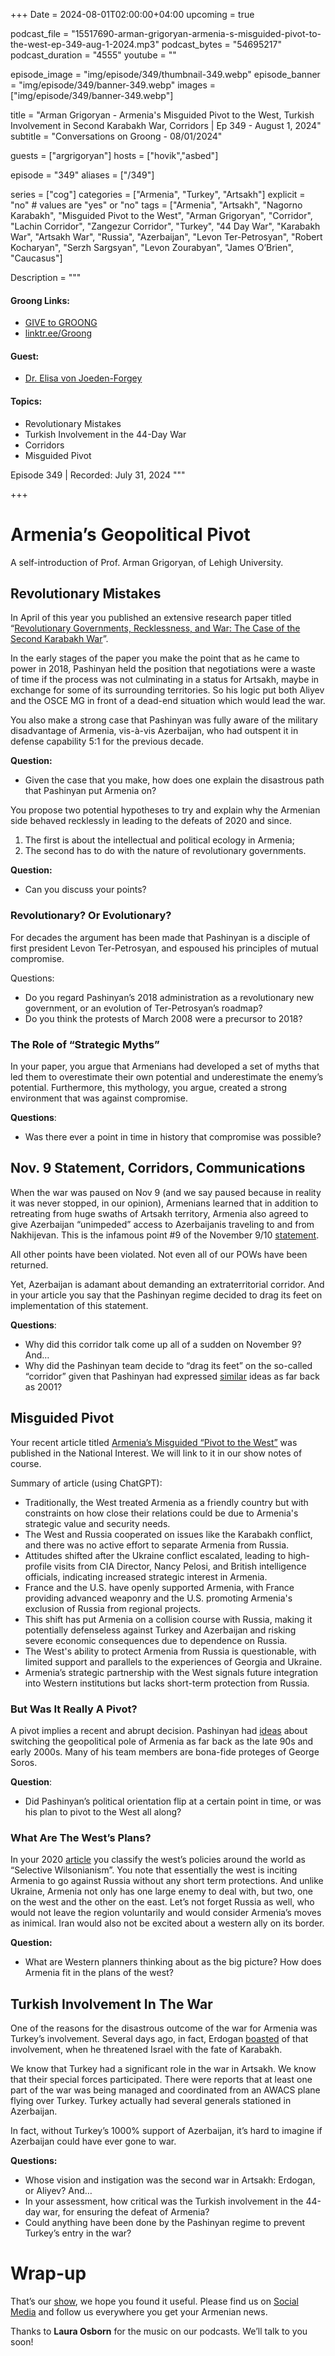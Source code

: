 +++
Date = 2024-08-01T02:00:00+04:00
upcoming = true

podcast_file = "15517690-arman-grigoryan-armenia-s-misguided-pivot-to-the-west-ep-349-aug-1-2024.mp3"
podcast_bytes = "54695217"
podcast_duration = "4555"
youtube = ""

episode_image = "img/episode/349/thumbnail-349.webp"
episode_banner = "img/episode/349/banner-349.webp"
images = ["img/episode/349/banner-349.webp"]

title = "Arman Grigoryan - Armenia's Misguided Pivot to the West, Turkish Involvement in Second Karabakh War, Corridors | Ep 349 - August 1, 2024"
subtitle = "Conversations on Groong - 08/01/2024"

guests = ["argrigoryan"]
hosts = ["hovik","asbed"]

episode = "349"
aliases = ["/349"]

series = ["cog"]
categories = ["Armenia", "Turkey", "Artsakh"]
explicit = "no" # values are "yes" or "no"
tags = ["Armenia", "Artsakh", "Nagorno Karabakh", "Misguided Pivot to the West", "Arman Grigoryan", "Corridor", "Lachin Corridor", "Zangezur Corridor", "Turkey", "44 Day War", "Karabakh War", "Artsakh War", "Russia", "Azerbaijan", "Levon Ter-Petrosyan", "Robert Kocharyan", "Serzh Sargsyan", "Levon Zourabyan", "James O’Brien", "Caucasus"]

Description = """

#### Groong Links:
* [GIVE to GROONG](https://podcasts.groong.org/donate)
* [linktr.ee/Groong](https://linktr.ee/groong)

#### Guest:
* [Dr. Elisa von Joeden-Forgey](/guest/evjoedenforgey)

#### Topics:
* Revolutionary Mistakes
* Turkish Involvement in the 44-Day War
* Corridors
* Misguided Pivot

Episode 349 | Recorded: July 31, 2024
"""

+++

# Armenia’s Geopolitical Pivot

A self-introduction of Prof. Arman Grigoryan, of Lehigh University.

## Revolutionary Mistakes

In April of this year you published an extensive research paper titled “[Revolutionary Governments, Recklessness, and War: The Case of the Second Karabakh War](https://www.tandfonline.com/doi/full/10.1080/09636412.2024.2327316)”. 

In the early stages of the paper you make the point that as he came to power in 2018, Pashinyan held the position that negotiations were a waste of time if the process was not culminating in a status for Artsakh, maybe in exchange for some of its surrounding territories. So his logic put both Aliyev and the OSCE MG in front of a dead-end situation which would lead the war. 

You also make a strong case that Pashinyan was fully aware of the military disadvantage of Armenia, vis-à-vis Azerbaijan, who had outspent it in defense capability 5:1 for the previous decade.

**Question:**
* Given the case that you make, how does one explain the disastrous path that Pashinyan put Armenia on?

You propose two potential hypotheses to try and explain why the Armenian side behaved recklessly in leading to the defeats of 2020 and since.
1. The first is about the intellectual and political ecology in Armenia;
2. The second has to do with the nature of revolutionary governments.

**Question:**
* Can you discuss your points?


### Revolutionary? Or Evolutionary?

For decades the argument has been made that Pashinyan is a disciple of first president Levon Ter-Petrosyan, and espoused his principles of mutual compromise.

Questions:
* Do you regard Pashinyan’s 2018 administration as a revolutionary new government, or an evolution of Ter-Petrosyan’s roadmap?
* Do you think the protests of March 2008 were a precursor to 2018?


### The Role of “Strategic Myths”

In your paper, you argue that Armenians had developed a set of myths that led them to overestimate their own potential and underestimate the enemy’s potential. Furthermore, this mythology, you argue, created a strong environment that was against compromise.

**Questions**:
* Was there ever a point in time in history that compromise was possible?


## Nov. 9 Statement, Corridors, Communications

When the war was paused on Nov 9 (and we say paused because in reality it was never stopped, in our opinion), Armenians learned that in addition to retreating from huge swaths of Artsakh territory, Armenia also agreed to give Azerbaijan “unimpeded” access to Azerbaijanis traveling to and from Nakhijevan. This is the infamous point #9 of the November 9/10 [statement](https://www.primeminister.am/en/press-release/item/2020/11/10/Announcement/). 

All other points have been violated. Not even all of our POWs have been returned. 

Yet, Azerbaijan is adamant about demanding an extraterritorial corridor. And in your article you say that the Pashinyan regime decided to drag its feet on implementation of this statement.

**Questions**:
* Why did this corridor talk come up all of a sudden on November 9? And…
* Why did the Pashinyan team decide to “drag its feet” on the so-called “corridor” given that Pashinyan had expressed [similar](https://armtimes.com/hy/article/105002) ideas as far back as 2001?


## Misguided Pivot

Your recent article titled [Armenia’s Misguided “Pivot to the West”](https://nationalinterest.org/feature/armenia%E2%80%99s-misguided-%E2%80%9Cpivot-west%E2%80%9D-211914) was published in the National Interest. We will link to it in our show notes of course.

Summary of article (using ChatGPT):
* Traditionally, the West treated Armenia as a friendly country but with constraints on how close their relations could be due to Armenia's strategic value and security needs.
* The West and Russia cooperated on issues like the Karabakh conflict, and there was no active effort to separate Armenia from Russia.
* Attitudes shifted after the Ukraine conflict escalated, leading to high-profile visits from CIA Director, Nancy Pelosi, and British intelligence officials, indicating increased strategic interest in Armenia.
* France and the U.S. have openly supported Armenia, with France providing advanced weaponry and the U.S. promoting Armenia's exclusion of Russia from regional projects.
* This shift has put Armenia on a collision course with Russia, making it potentially defenseless against Turkey and Azerbaijan and risking severe economic consequences due to dependence on Russia.
* The West's ability to protect Armenia from Russia is questionable, with limited support and parallels to the experiences of Georgia and Ukraine.
* Armenia’s strategic partnership with the West signals future integration into Western institutions but lacks short-term protection from Russia.


### But Was It Really A Pivot?

A pivot implies a recent and abrupt decision. Pashinyan had [ideas](https://armtimes.com/hy/article/105002) about switching the geopolitical pole of Armenia as far back as the late 90s and early 2000s. Many of his team members are bona-fide proteges of George Soros. 

**Question**:
* Did Pashinyan’s political orientation flip at a certain point in time, or was his plan to pivot to the West all along?


### What Are The West’s Plans?

In your 2020 [article](https://direct.mit.edu/isec/article-abstract/44/4/158/12246/Selective-Wilsonianism-Material-Interests-and-the?redirectedFrom=fulltext&fbclid=IwY2xjawEWsL1leHRuA2FlbQIxMAABHeIYAxoJJ5rL6w83tEKEuqSIDUmvaK3mryO6mCy7KF4OrUajfg-WsJ8bEg_aem_57D5-ocGNF4yUjTGkgk-CA) you classify the west’s policies around the world as “Selective Wilsonianism”. You note that essentially the west is inciting Armenia to go against Russia without any short term protections. And unlike Ukraine, Armenia not only has one large enemy to deal with, but two, one on the west and the other on the east. Let’s not forget Russia as well, who would not leave the region voluntarily and would consider Armenia’s moves as inimical. Iran would also not be excited about a western ally on its border.

**Question:**
* What are Western planners thinking about as the big picture? How does Armenia fit in the plans of the west?


## Turkish Involvement In The War

One of the reasons for the disastrous outcome of the war for Armenia was Turkey’s involvement. Several days ago, in fact, Erdogan [boasted](https://www.azatutyun.am/a/33055076.html) of that involvement, when he threatened Israel with the fate of Karabakh.

We know that Turkey had a significant role in the war in Artsakh. We know that their special forces participated. There were reports that at least one part of the war was being managed and coordinated from an AWACS plane flying over Turkey. Turkey actually had several generals stationed in Azerbaijan.

In fact, without Turkey’s 1000% support of Azerbaijan, it’s hard to imagine if Azerbaijan could have ever gone to war.

**Questions:**
* Whose vision and instigation was the second war in Artsakh: Erdogan, or Aliyev? And…
* In your assessment, how critical was the Turkish involvement in the 44-day war, for ensuring the defeat of Armenia?
* Could anything have been done by the Pashinyan regime to prevent Turkey’s entry in the war?


# Wrap-up

That’s our [show](https://podcasts.groong.org/), we hope you found it useful. Please find us on [Social Media](https://lintr.ee/groong) and follow us everywhere you get your Armenian news.

Thanks to **Laura Osborn** for the music on our podcasts. We’ll talk to you soon!
